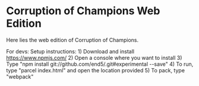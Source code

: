 ﻿# Corruption of Champions Web Edition
 
 Here lies the web edition of Corruption of Champions.

For devs:
    Setup instructions:
        1) Download and install https://www.npmjs.com/
        2) Open a console where you want to install
        3) Type "npm install git://github.com/end5/.git#experimental --save"
        4) To run, type "parcel index.html" and open the location provided
        5) To pack, type "webpack"
